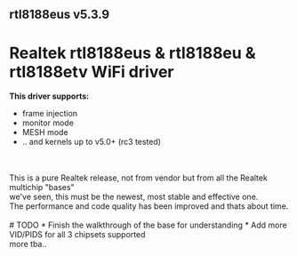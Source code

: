 ## rtl8188eus v5.3.9

# Realtek rtl8188eus &amp; rtl8188eu &amp; rtl8188etv WiFi driver
<b>This driver supports:</b><br>
* frame injection
* monitor mode
* MESH mode
* .. and kernels up to v5.0+ (rc3 tested)
<br>
<br>
This is a pure Realtek release, not from vendor but from all the Realtek multichip "bases"<br>
we've seen, this must be the newest, most stable and effective one.<br>
The performance and code quality has been improved and thats about time.
<br><br>
# TODO
* Finish the walkthrough of the base for understanding
* Add more VID/PIDS for all 3 chipsets supported
<br>
more tba..

